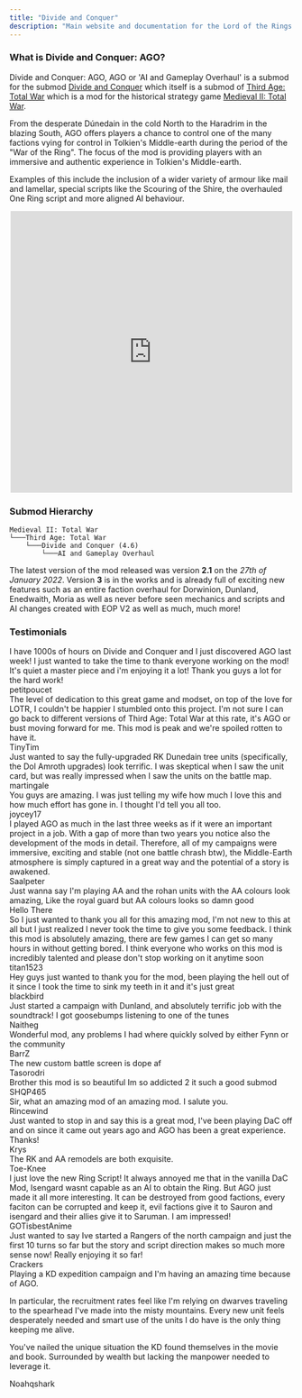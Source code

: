 ```yaml
---
title: "Divide and Conquer"
description: "Main website and documentation for the Lord of the Rings mod 'Divide and Conquer: AI and Gameplay Overhaul'. Includes a 3D model viewer, screenshot gallery, download/install instructions and a full feature set page."
---
```


### What is Divide and Conquer: AGO?
Divide and Conquer: AGO, AGO or 'AI and Gameplay Overhaul' is a submod for the submod [Divide and Conquer](https://www.moddb.com/mods/divide-and-conquer) which itself is a submod of [Third Age: Total War](https://www.moddb.com/mods/third-age-total-war) which is a mod for the historical strategy game [Medieval II: Total War](https://store.steampowered.com/app/4700/Total_War_MEDIEVAL_II__Definitive_Edition/).

From the desperate Dúnedain in the cold North to the Haradrim in the blazing South, AGO offers players a chance to control one of the many factions vying for control in Tolkien's Middle-earth during the period of the "War of the Ring". The focus of the mod is providing players with an immersive and authentic experience in Tolkien's Middle-earth. 

Examples of this include the inclusion of a wider variety of armour like mail and lamellar, special scripts like the Scouring of the Shire, the overhauled One Ring script and more aligned AI behaviour.

<div style="text-align: center" class="download-embed">
    <iframe allow="fullscreen;" frameborder="0" width="500" height="500"
    src="https://www.youtube.com/embed/6Q70-nGT_fw?si=mg9u2uP72md7npnv">
    </iframe>
</div>

### Submod Hierarchy
```
Medieval II: Total War
└───Third Age: Total War
    └───Divide and Conquer (4.6)
        └───AI and Gameplay Overhaul
```
The latest version of the mod released was version **2.1** on the *27th of January 2022*. Version **3** is in the works and is already full of exciting new features such as an entire faction overhaul for Dorwinion, Dunland, Enedwaith, Moria as well as never before seen mechanics and scripts and AI changes created with EOP V2 as well as much, much more!

<div class="testimonials">

### Testimonials

<div class="speechbubble">
 I have 1000s of hours on Divide and Conquer and I just discovered AGO last week! I just wanted to take the time to thank everyone working on the mod! It's quiet a master piece and i'm enjoying it a lot! Thank you guys a lot for the hard work!
<div class="username">
petitpoucet
</div>
</div>

<div class="speechbubble">
The level of dedication to this great game and modset, on top of the love for LOTR, I couldn't be happier I stumbled onto this project. I'm not sure I can go back to different versions of Third Age: Total War at this rate, it's AGO or bust moving forward for me. This mod is peak and we're spoiled rotten to have it. 
<div class="username">
TinyTim
</div>
</div>

<div class="speechbubble">
Just wanted to say the fully-upgraded RK Dunedain tree units (specifically, the Dol Amroth upgrades) look terrific. I was skeptical when I saw the unit card, but was really impressed when I saw the units on the battle map.
<div class="username">
martingale
</div>
</div>

<div class="speechbubble">
You guys are amazing. I was just telling my wife how much I love this and how much effort has gone in. I thought I'd tell you all too.
<div class="username">
joycey17
</div>
</div>

<div class="speechbubble">
I played AGO as much in the last three weeks as if it were an important project in a job. With a gap of more than two years you notice also the development of the mods in detail. Therefore, all of my campaigns were immersive, exciting and stable  (not one battle chrash btw), the Middle-Earth atmosphere is simply captured in a great way and the potential of a story is awakened.
<div class="username">
Saalpeter
</div>
</div>

<div class="speechbubble">
Just wanna say I'm playing AA and the rohan units with the AA colours look amazing, Like the royal guard but AA colours looks so damn good
<div class="username">
Hello There
</div>
</div>

<div class="speechbubble">
So I just wanted to thank you all for this amazing mod, I'm not new to this at all but I just realized I never took the time to give you some feedback. I think this mod is absolutely amazing, there are few games I can get so many hours in without getting bored. I think everyone who works on this mod is incredibly talented and please don't stop working on it anytime soon
<div class="username">
titan1523
</div>
</div>

<div class="speechbubble">
Hey guys  just wanted to thank you  for the mod, been playing the hell out of it since I took the time to sink my teeth in it and it's just great
<div class="username">
blackbird
</div>
</div>

<div class="speechbubble">
Just started a campaign with Dunland, and absolutely terrific job with the soundtrack! I got goosebumps listening to one of the tunes
<div class="username">
Naitheg
</div>
</div>

<div class="speechbubble">
Wonderful mod, any problems I had where quickly solved by either Fynn or the community
<div class="username">
BarrZ
</div>
</div>

<div class="speechbubble">
The new custom battle screen is dope af
<div class="username">
Tasorodri
</div>
</div>

<div class="speechbubble">
Brother this mod is so beautiful Im so addicted 2 it such a good submod
<div class="username">
SHQP465
</div>
</div>

<div class="speechbubble">
Sir, what an amazing mod of an amazing mod. I salute you.
<div class="username">
Rincewind
</div>
</div>

<div class="speechbubble">
Just wanted to stop in and say this is a great mod, I've been playing DaC off and on since it came out years ago and AGO has been a great experience. Thanks!
<div class="username">
Krys
</div>
</div>

<div class="speechbubble">
The RK and AA remodels are both exquisite.
<div class="username">
Toe-Knee
</div>
</div>

<div class="speechbubble">
I just love the new Ring Script! It always annoyed me that in the vanilla DaC Mod, Isengard wasnt capable as an AI to obtain the Ring. But AGO just made it all more interesting. It can be destroyed from good factions, every faciton can be corrupted and keep it, evil factions give it to Sauron and isengard and their allies give it to Saruman. I am impressed!
<div class="username">
GOTisbestAnime
</div>
</div>

<div class="speechbubble">
Just wanted to say Ive started a Rangers of the north campaign and just the first 10 turns so far but the story and script direction makes so much more sense now! Really enjoying it so far!
<div class="username">
Crackers
</div>
</div>

<div class="speechbubble">
Playing a KD expedition campaign and I'm having an amazing time because of AGO.

In particular, the recruitment rates feel like I'm relying on dwarves traveling to the spearhead I've made into the misty mountains. Every new unit feels desperately needed and smart use of the units I do have is the only thing keeping me alive.

You've nailed the unique situation the KD found themselves in the movie and book. Surrounded by wealth but lacking the manpower needed to leverage it. 
<div class="username">
Noahqshark
</div>
</div>

</div>